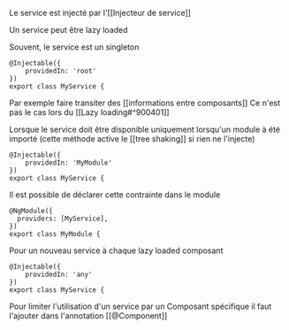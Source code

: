 
Le service est injecté par l'[[Injecteur de service]]

Un service peut être lazy loaded

Souvent, le service est un singleton
```  
@Injectable({
	providedIn: 'root'
})
export class MyService {
```
Par exemple faire transiter des [[informations entre composants]]
Ce n'est pas le cas lors du [[Lazy loading#^900401]]

Lorsque le service doit être disponible uniquement lorsqu'un module à été importé (cette méthode active le [[tree shaking]] si rien ne l'injecte)
```  
@Injectable({
	providedIn: 'MyModule'
})
export class MyService {
```
Il est possible de déclarer cette contrainte dans le module
```
@NgModule({
  providers: [MyService],
})
export class MyModule {
```

Pour un nouveau service à chaque lazy loaded composant

```  
@Injectable({
	providedIn: 'any'
})
export class MyService {
```

Pour limiter l'utilisation d'un service par un Composant spécifique il faut l'ajouter dans l'annotation [[@Component]]